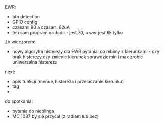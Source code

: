 EWR:
- btn detection 
- GPIO config
- czasami 90 a czasami 62uA
- ten sam program na dcdc - jest 70, a wer jest 65 tylko

2h wieczorem:
- nowy algorytm histerezy dla EWR
pytania:
co robimy z kierunkami - czy brak histerezy czy zmienic kierunek
sprawdzic min i max
zrobic uniwersalna histereze


next:
- opis funkcji (menue, histereza i przelaczanie kierunku)
- tag
- 

do spotkania:
- pytania do nieblinga
- MC 1087 by sie przydal (z radiem lub bez)